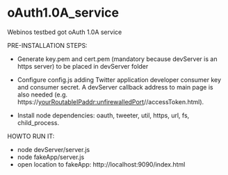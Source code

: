 oAuth1.0A_service
=================

Webinos testbed got oAuth 1.0A service


PRE-INSTALLATION STEPS:

- Generate key.pem and cert.pem (mandatory because devServer is an https server) to be placed in devServer folder

- Configure config.js adding Twitter application developer consumer key and consumer secret. A devServer callback address to main page is also needed (e.g. https://<yourRoutableIPaddr:unfirewalledPort>//accessToken.html).

- Install node dependencies: oauth, tweeter, util, https, url, fs, child_process.

HOWTO RUN IT:

- node devServer/server.js
- node fakeApp/server.js
- open location to fakeApp: http://localhost:9090/index.html
